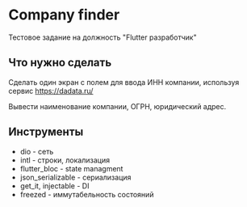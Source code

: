 # Company finder

Тестовое задание на должность "Flutter разработчик"

## Что нужно сделать

Сделать один экран с полем для ввода ИНН компании, используя сервис https://dadata.ru/

Вывести наименование компании, ОГРН, юридический адрес.

## Инструменты
- dio - сеть
- intl - строки, локализация
- flutter_bloc - state managment
- json_serializable - сериализация
- get_it, injectable - DI
- freezed - иммутабельность состояний

